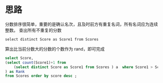 # 思路
分数排序很简单，重要的是确认名次，且及时前方有重复名词，所有名词应为连续整数。
查出所有不重复的分数
```
select distinct Score as Score1 from Scores
```
算出比当前分数大的分数的个数作为 rand，即可完成

```sql
select Score, 
(select count(Score1)+1 from 
    (select distinct Score as Score1 from Scores ) a  where Score1 > Score
) as Rank
from Scores order by score desc ;
```
